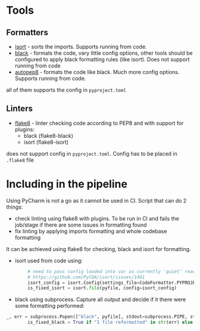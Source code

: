 # Tools
## Formatters
* [isort](https://pycqa.github.io/isort/) - sorts the imports. Supports running from code.
* [black](https://github.com/psf/black) - formats the code, vary little config options, other tools should be configured to apply black formatting rules (like isort). Does not support running from code
* [autopep8](https://github.com/hhatto/autopep8) - formats the code like black. Much more config options. Supports running from code.

all of them supports the config in `pyproject.toml`
## Linters
* [flake8](https://flake8.pycqa.org/en/latest/) - linter checking code according to PEP8 and with support for plugins:
	* black (flake8-black)
	* isort (flake8-isort)

does not support config in `pyproject.toml`. Config has to be placed in `.flake8` file

# Including in the pipeline
Using PyCharm is not a go as it cannot be used in CI. Script that can do 2 things:
* check linting using flake8 with  plugins. To be run in CI and fails the job/stage if there are some issues in formatting found
*  fix linting by applying imports formatting and whole codebase formatting

It can be achieved using flake8 for checking, black and isort for formatting.
* isort used from code using:
```python
        # need to pass config loaded into var as currently 'quiet' read directly from toml in isort.file does not work:
        # https://github.com/PyCQA/isort/issues/1461
        isort_config = isort.Config(settings_file=CodeFormatter.PYPROJECT_TOML_PATH)
        is_fixed_isort = isort.file(pyfile, config=isort_config)
  ```
* black using subprocess. Capture all output and decide if it there were some formatting performed:
```python
_, err = subprocess.Popen(["black", pyfile], stdout=subprocess.PIPE, stderr=subprocess.PIPE).communicate()
        is_fixed_black = True if "1 file reformatted" in str(err) else False
```

<!--stackedit_data:
eyJoaXN0b3J5IjpbMTQ4OTIxMjQ5LC0xOTEwMDY1NjkzLC0yMD
g4NzQ2NjEyXX0=
-->